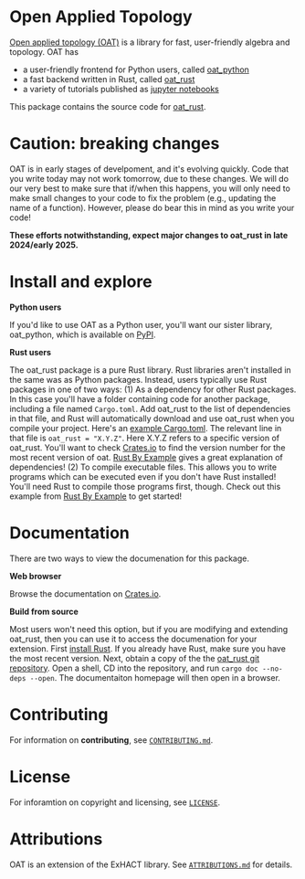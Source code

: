 # Open Applied Topology

[Open applied topology (OAT)](https://openappliedtopology.github.io) is a library for fast, user-friendly algebra and topology. OAT has 

- a user-friendly frontend for Python users, called [oat_python](https://github.com/OpenAppliedTopology/oat_python)
- a fast backend written in Rust, called [oat_rust](https://github.com/OpenAppliedTopology/oat_rust) 
- a variety of tutorials published as [jupyter notebooks](https://openappliedtopology.github.io)

This package contains the source code for [oat_rust](https://github.com/OpenAppliedTopology/oat_rust).


# Caution: breaking changes

OAT is in early stages of develpoment, and it's evolving quickly. Code that you write today may not work tomorrow, due to these changes. We will do our very best to make sure that if/when this happens, you will only need to make small changes to your code to fix the problem (e.g., updating the name of a function). However, please do bear this in mind as you write your code!

**These efforts notwithstanding, expect major changes to oat_rust in late 2024/early 2025.**

# Install and explore

**Python users** 

If you'd like to use OAT as a Python user, you'll want our sister library, oat_python, which is available on [PyPI](https://pypi.org/project/oat_python/). 

<!-- You don't need to have Rust installed to use oat_python; just use your favorite package manager, for example `pip install oat_python`, `conda_install oat_python` etc.!  Explore the [Jupyter notebook tutorials on GitHub](https://github.com/OpenAppliedTopology/oat)! -->

**Rust users** 

The oat_rust package is a pure Rust library. Rust libraries aren't installed in the same was as Python packages. Instead, users typically use Rust packages in one of two ways: (1) As a dependency for other Rust packages. In this case you'll have a folder containing code for another package, including a file named `Cargo.toml`. Add oat_rust to the list of dependencies in that file, and Rust will automatically download and use oat_rust when you compile your project. Here's an [example Cargo.toml](https://github.com/OpenAppliedTopology/oat_python/blob/main/Cargo.toml). The relevant line in that file is `oat_rust = "X.Y.Z"`.  Here X.Y.Z refers to a specific version of oat_rust. You'll want to check [Crates.io](https://crates.io/crates/oat_rust) to find the version number for the most recent version of oat. [Rust By Example](https://doc.rust-lang.org/rust-by-example/cargo/deps.html) gives a great explanation of dependencies! (2) To compile executable files. This allows you to write programs which can be executed even if you don't have Rust installed!  You'll need Rust to compile those programs first, though. Check out this example from [Rust By Example](https://doc.rust-lang.org/stable/rust-by-example/hello.html?highlight=executable#hello-world) to get started!



# Documentation

There are two ways to view the documenation for this package.

**Web browser** 

Browse the documentation on [Crates.io](https://docs.rs/oat_rust).

**Build from source** 

Most users won't need this option, but if you are modifying and extending oat_rust, then you can use it to access the documenation for your extension. First [install Rust](https://www.rust-lang.org/tools/install).  If you already have Rust, make sure you have the most recent version.  Next, obtain a copy of the the [oat_rust git repository](https://github.com/OpenAppliedTopology/oat_rust). Open a shell, CD into the repository, and run `cargo doc --no-deps --open`.  The documentaiton homepage will then open in a browser.

# Contributing

For information on **contributing**, see [`CONTRIBUTING.md`](https://github.com/OpenAppliedTopology/oat_python/blob/main/CONTRIBUTING.md).

# License

For inforamtion on copyright and licensing, see [`LICENSE`](https://github.com/OpenAppliedTopology/oat_python/blob/main/LICENSE).

# Attributions

OAT is an extension of the ExHACT library. See [`ATTRIBUTIONS.md`](https://github.com/OpenAppliedTopology/oat_python/blob/main/ATTRIBUTIONS.md) for details.

<!-- # Python Installation from source

1. Download and install the most recent version of [Rust](https://www.rust-lang.org/).  Make sure your installation is up to date by running `rustup update` in a command shell.

2. Create a virtual Python environment, e.g. using Anaconda, or open one that you already have.  In this example, let's assume the environment name is `myenv`.  Activate `myenv`, and run

    ```bash
    pip install maturin
    ```

    A number of warning messages may appear; this is normal. 

    **If you already have maturin installed, make sure it is up to date!**

3. [Clone](https://github.com/OpenAppliedTopology/oat_python) a copy of oat_python. Open a shell and CD into the oat_python folder.  Activate `myenv` and run

    ```bash
    maturin develop --release
    ```
    
5. oat_python should now be installed.  Try running the Jupyter notebooks with `myenv`! -->




<!-- # Open Applied Topology

Open applied topology (OAT) is a library for fast, user-friendly algebra and topology.

## Documentation

There are two ways to view the documenation for this package.

**Web browser** 

Select `Documenation` from the menu on the righthand side of the page at [Crates.io](https://crates.io/crates/oat_rust)

**Build from source** 

First [install Rust](https://www.rust-lang.org/tools/install).  If you already have Rust, make sure you have the most recent version.  Next, obtain a copy of the the [oat_rust git repository](https://github.com/OpenAppliedTopology/oat_rust). Open a shell, CD into the repository, and run `cargo doc --no-deps --open`.  The documentaiton homepage will then open in a browser.  Documentation includes



## Installation

Installation of this package is managed by the Rust feature `Cargo`.  

- See the [`Cargo`](https://doc.rust-lang.org/cargo/) documentation for details on compiling and running the code.
- See the [`introduction_to_rust`](https://github.com/OpenAppliedTopology/introduction_to_rust) crate for a gentle introduction to programming in Rust.


## Contributing

For information on contributing, see [`CONTRIBUTING.md`](https://github.com/OpenAppliedTopology/oat_rust/blob/main/CONTRIBUTING).

## License and attributions

For inforamtion on copyright and licensing, see [`LICENSE`](https://github.com/OpenAppliedTopology/oat_rust/blob/main/LICENSE). 

OAT is an extension of the ExHACT project, with major contributions from Pacific Northwest National Laboratory. For details see [`ATTRIBUTIONS.md`](https://github.com/OpenAppliedTopology/oat_rust/blob/main/ATTRIBUTIONS.md). -->
